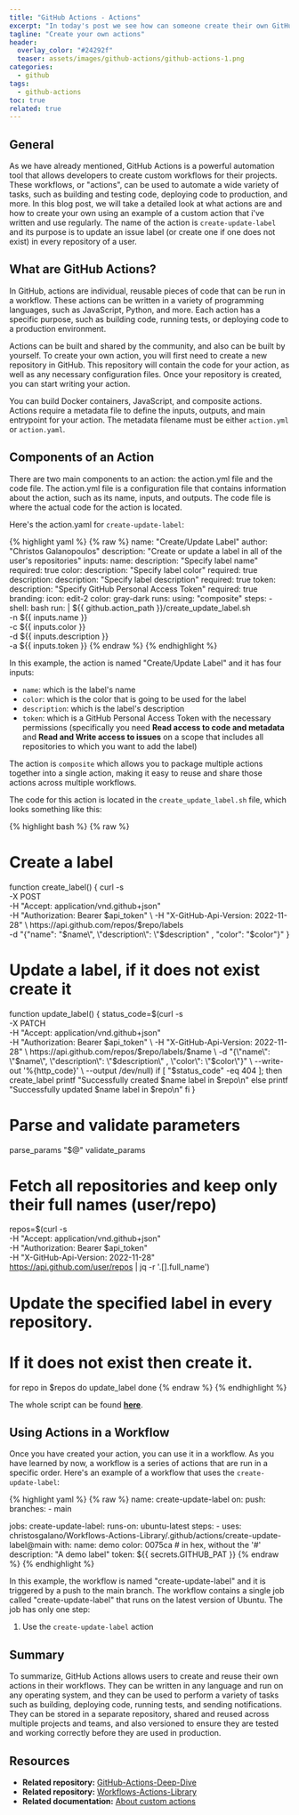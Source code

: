 ```yaml
---
title: "GitHub Actions - Actions"
excerpt: "In today's post we see how can someone create their own GitHub Action."
tagline: "Create your own actions"
header:
  overlay_color: "#24292f"
  teaser: assets/images/github-actions/github-actions-1.png
categories:
  - github
tags:
  - github-actions
toc: true
related: true
---
```


## General

As we have already mentioned, GitHub Actions is a powerful automation tool that allows developers to create custom workflows for their projects. These workflows, or "actions", can be used to automate a wide variety of tasks, such as building and testing code, deploying code to production, and more. In this blog post, we will take a detailed look at what actions are and how to create your own using an example of a custom action that i've written and use regularly. The name of the action is `create-update-label` and its purpose is to update an issue label (or create one if one does not exist) in every repository of a user.

## What are GitHub Actions?

In GitHub, actions are individual, reusable pieces of code that can be run in a workflow. These actions can be written in a variety of programming languages, such as JavaScript, Python, and more. Each action has a specific purpose, such as building code, running tests, or deploying code to a production environment.

Actions can be built and shared by the community, and also can be built by yourself. To create your own action, you will first need to create a new repository in GitHub. This repository will contain the code for your action, as well as any necessary configuration files. Once your repository is created, you can start writing your action.

You can build Docker containers, JavaScript, and composite actions. Actions require a metadata file to define the inputs, outputs, and main entrypoint for your action. The metadata filename must be either `action.yml` or `action.yaml`.

## Components of an Action

There are two main components to an action: the action.yml file and the code file. The action.yml file is a configuration file that contains information about the action, such as its name, inputs, and outputs. The code file is where the actual code for the action is located.

Here's the action.yaml for `create-update-label`:

{% highlight yaml %}
{% raw %}
name: "Create/Update Label"
author: "Christos Galanopoulos"
description: "Create or update a label in all of the user's repositories"
inputs:
  name:
    description: "Specify label name"
    required: true
  color:
    description: "Specify label color"
    required: true
  description:
    description: "Specify label description"
    required: true
  token:
    description: "Specify GitHub Personal Access Token"
    required: true
branding:
  icon: edit-2
  color: gray-dark
runs:
  using: "composite"
  steps:
    - shell: bash
      run: |
        ${{ github.action_path }}/create_update_label.sh \
          -n ${{ inputs.name }} \
          -c ${{ inputs.color }} \
          -d ${{ inputs.description }} \
          -a ${{ inputs.token }}
{% endraw %}
{% endhighlight %}

In this example, the action is named "Create/Update Label" and it has four inputs:

- `name`: which is the label's name
- `color`: which is the color that is going to be used for the label
- `description`: which is the label's description
- `token`: which is a GitHub Personal Access Token with the necessary permissions (specifically you need **Read access to code and metadata** and **Read and Write access to issues** on a scope that includes all repositories to which you want to add the label)

The action is `composite` which allows you to package multiple actions together into a single action, making it easy to reuse and share those actions across multiple workflows.

The code for this action is located in the `create_update_label.sh` file, which looks something like this:

{% highlight bash %}
{% raw %}
# Create a label
function create_label() {
    curl -s \
    -X POST \
    -H "Accept: application/vnd.github+json" \
    -H "Authorization: Bearer $api_token" \
    -H "X-GitHub-Api-Version: 2022-11-28" \
    https://api.github.com/repos/$repo/labels \
    -d "{\"name\": \"$name\", \"description\": \"$description\" , \"color\": \"$color\"}"
}

# Update a label, if it does not exist create it
function update_label() {
    status_code=$(curl -s \
        -X PATCH \
        -H "Accept: application/vnd.github+json" \
        -H "Authorization: Bearer $api_token" \
        -H "X-GitHub-Api-Version: 2022-11-28" \
        https://api.github.com/repos/$repo/labels/$name \
        -d "{\"name\": \"$name\", \"description\": \"$description\" , \"color\": \"$color\"}" \
        --write-out '%{http_code}' \
    --output /dev/null)
    if [ "$status_code" -eq 404 ]; then
        create_label
        printf "Successfully created $name label in $repo\n"
    else
        printf "Successfully updated $name label in $repo\n"
    fi
}

# Parse and validate parameters
parse_params "$@"
validate_params

# Fetch all repositories and keep only their full names (user/repo)
repos=$(curl -s \
    -H "Accept: application/vnd.github+json" \
    -H "Authorization: Bearer $api_token" \
    -H "X-GitHub-Api-Version: 2022-11-28" \
https://api.github.com/user/repos | jq -r '.[].full_name')

# Update the specified label in every repository.
# If it does not exist then create it.
for repo in $repos
do
    update_label
done
{% endraw %}
{% endhighlight %}

The whole script can be found [**here**](https://github.com/christosgalano/Workflows-Actions-Library/blob/main/.github/actions/create-update-label/create_update_label.sh).

## Using Actions in a Workflow

Once you have created your action, you can use it in a workflow. As you have learned by now, a workflow is a series of actions that are run in a specific order. Here's an example of a workflow that uses the `create-update-label`:

{% highlight yaml %}
{% raw %}
name: create-update-label
on:
  push:
    branches:
    - main

jobs:
  create-update-label:
    runs-on: ubuntu-latest
    steps:
      - uses: christosgalano/Workflows-Actions-Library/.github/actions/create-update-label@main
        with:
          name: demo
          color: 0075ca  # in hex, without the '#'
          description: "A demo label"
          token: ${{ secrets.GITHUB_PAT }}
{% endraw %}
{% endhighlight %}

In this example, the workflow is named "create-update-label" and it is triggered by a push to the main branch. The workflow contains a single job called "create-update-label" that runs on the latest version of Ubuntu. The job has only one step:

1. Use the `create-update-label` action

## Summary

To summarize, GitHub Actions allows users to create and reuse their own actions in their workflows. They can be written in any language and run on any operating system, and they can be used to perform a variety of tasks such as building, deploying code, running tests, and sending notifications. They can be stored in a separate repository, shared and reused across multiple projects and teams, and also versioned to ensure they are tested and working correctly before they are used in production.

## Resources

- **Related repository:** [GitHub-Actions-Deep-Dive](https://github.com/christosgalano/GitHub-Actions-Deep-Dive)
- **Related repository:** [Workflows-Actions-Library](https://github.com/christosgalano/Workflows-Actions-Library)
- **Related documentation:** [About custom actions](https://docs.github.com/en/actions/creating-actions/about-custom-actions)
